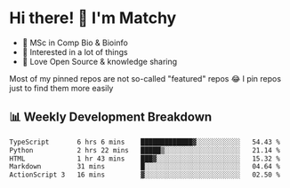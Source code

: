 # Hi there! 👋 I'm Matchy

- 🧬 MSc in Comp Bio & Bioinfo
- 🎈 Interested in a lot of things
- 💜 Love Open Source & knowledge sharing

Most of my pinned repos are not so-called "featured" repos 😂 I pin repos just to find them more easily

## 📊 Weekly Development Breakdown

<!--START_SECTION:waka-->

```txt
TypeScript       6 hrs 6 mins    █████████████▓░░░░░░░░░░░   54.43 %
Python           2 hrs 22 mins   █████▒░░░░░░░░░░░░░░░░░░░   21.14 %
HTML             1 hr 43 mins    ███▓░░░░░░░░░░░░░░░░░░░░░   15.32 %
Markdown         31 mins         █░░░░░░░░░░░░░░░░░░░░░░░░   04.64 %
ActionScript 3   16 mins         ▓░░░░░░░░░░░░░░░░░░░░░░░░   02.50 %
```

<!--END_SECTION:waka-->
